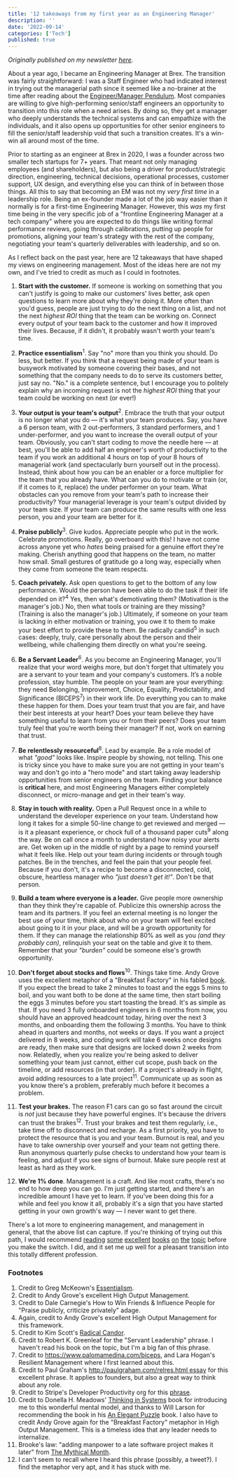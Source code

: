```yaml
---
title: '12 takeaways from my first year as an Engineering Manager'
description: ''
date: '2022-09-14'
categories: ['Tech']
published: true
---
```


_Originally published on my newsletter [here](https://anantjain.substack.com/p/on-engineering-management)._

About a year ago, I became an Engineering Manager at Brex. The transition was fairly straightforward: I was a Staff Engineer who had indicated interest in trying out the managerial path since it seemed like a no-brainer at the time after reading about the [Engineer/Manager Pendulum](https://charity.wtf/2017/05/11/the-engineer-manager-pendulum/). Most companies are willing to give high-performing senior/staff engineers an opportunity to transition into this role when a need arises. By doing so, they get a manager who deeply understands the technical systems and can empathize with the individuals, and it also opens up opportunities for other senior engineers to fill the senior/staff leadership void that such a transition creates. It's a win-win all around most of the time.

Prior to starting as an engineer at Brex in 2020, I was a founder across two smaller tech startups for 7+ years. That meant not only managing employees (and shareholders), but also being a driver for product/strategic direction, engineering, technical decisions, operational processes, customer support, UX design, and everything else you can think of in between those things. All this to say that becoming an EM was not my *very first time* in a leadership role. Being an ex-founder made a lot of the job way easier than it normally is for a first-time Engineering Manager. However, this *was* my first time being in the very specific job of a "frontline Engineering Manager at a tech company" where you are expected to do things like writing formal performance reviews, going through calibrations, putting up people for promotions, aligning your team's strategy with the rest of the company, negotiating your team's quarterly deliverables with leadership, and so on.

As I reflect back on the past year, here are 12 takeaways that have shaped my views on engineering management. Most of the ideas here are not my own, and I've tried to credit as much as I could in footnotes.

1.  **Start with the customer.** If someone is working on something that you can't justify is going to make our customers' lives better, ask open questions to learn more about why they're doing it. More often than you'd guess, people are just trying to do the next thing on a list, and not the next *highest ROI* thing that the team can be working on. Connect every output of your team back to the customer and how it improved their lives. Because, if it didn't, it probably wasn't worth your team's time.

2.  **Practice essentialism**<sup>1</sup>. Say "no" more than you think you should. Do less, but better. If you think that a request being made of your team is busywork motivated by someone covering their bases, and not something that the company needs to do to serve its customers better, just say no. "No." is a complete sentence, but I encourage you to politely explain why an incoming request is not the *highest ROI* thing that your team could be working on next (or ever!)

3.  **Your output is your team's output**<sup>2</sup>. Embrace the truth that your output is no longer what you do — it's what your team produces. Say, you have a 6 person team, with 2 out-performers, 3 standard performers, and 1 under-performer, and you want to increase the overall output of your team. Obviously, you can't start coding to move the needle here — at best, you'll be able to add half an engineer's worth of productivity to the team if you work an additional 4 hours on top of your 8 hours of managerial work (and spectacularly burn yourself out in the process). Instead, think about how you can be an enabler or a force multiplier for the team that you already have. What can you do to motivate or train (or, if it comes to it, replace) the under performer on your team. What obstacles can you remove from your team's path to increase their productivity? Your managerial leverage is your team's output divided by your team size. If your team can produce the same results with one less person, you and your team are better for it.

4.  **Praise publicly**<sup>3</sup>. Give kudos. Appreciate people who put in the work. Celebrate promotions. Really, go overboard with this! I have not come across anyone yet who *hates* being praised for a genuine effort they're making. Cherish anything good that happens on the team, no matter how small. Small gestures of gratitude go a long way, especially when they come from someone the team respects.

5.  **Coach privately.** Ask open questions to get to the bottom of any low performance. Would the person have been able to do the task if their life depended on it?<sup>4</sup> Yes, then what's demotivating them? (Motivation is the manager's job.) No, then what tools or training are they missing? (Training is also the manager's job.) Ultimately, if someone on your team is lacking in either motivation or training, you owe it to them to make your best effort to provide these to them. Be radically candid<sup>5</sup> in such cases: deeply, truly, care personally about the person and their wellbeing, while challenging them directly on what you're seeing.

6.  **Be a Servant Leader**<sup>6</sup>. As you become an Engineering Manager, you'll realize that your word weighs more, but don't forget that ultimately you are a servant to your team and your company's customers. It’s a noble profession, stay humble. The people on your team are your everything: they need Belonging, Improvement, Choice, Equality, Predictability, and Significance (BICEPS<sup>7</sup>) in their work life. Do everything you can to make these happen for them. Does your team trust that you are fair, and have their best interests at your heart? Does your team believe they have something useful to learn from you or from their peers? Does your team truly feel that you're worth being their manager? If not, work on earning that trust.

7.  **Be relentlessly resourceful**<sup>8</sup>. Lead by example. Be a role model of what *"good"* looks like. Inspire people by showing, not telling. This one is tricky since you have to make sure you are not getting in your team's way and don't go into a "hero mode" and start taking away leadership opportunities from senior engineers on the team. Finding your balance is **critical** here, and most Engineering Managers either completely disconnect, or micro-manage and get in their team's way.

8.  **Stay in touch with reality.** Open a Pull Request once in a while to understand the developer experience on your team. Understand how long it takes for a simple 50-line change to get reviewed and merged — is it a pleasant experience, or chock full of a thousand paper cuts<sup>9</sup> along the way. Be on call once a month to understand how noisy your alerts are. Get woken up in the middle of night by a page to remind yourself what it feels like. Help out your team during incidents or through tough patches. Be in the trenches, and feel the pain that your people feel. Because if you don't, it's a recipe to become a disconnected, cold, obscure, heartless manager who *"just doesn't get it!"*. Don't be that person.

9.  **Build a team where everyone is a leader.** Give people more ownership than they think they're capable of. Publicize this ownership across the team and its partners. If you feel an external meeting is no longer the best use of your time, think about who on your team will feel excited about going to it in your place, and will be a growth opportunity for them. If they can manage the relationship 80% as well as you *(and they probably can)*, relinquish your seat on the table and give it to them. Remember that your *"burden"* could be someone else's growth opportunity.

10. **Don't forget about stocks and flows**<sup>10</sup>. Things take time. Andy Grove uses the excellent metaphor of a "Breakfast Factory" in his fabled [book](https://www.amazon.com/High-Output-Management-Andrew-Grove/dp/0679762884). If you expect the bread to take 2 minutes to toast and the eggs 5 mins to boil, and you want both to be done at the same time, then start boiling the eggs 3 minutes before you start toasting the bread. It's as simple as that. If you need 3 fully onboarded engineers in 6 months from now, you should have an approved headcount today, hiring over the next 3 months, and onboarding them the following 3 months. You have to think ahead in quarters and months, not weeks or days. If you want a project delivered in 8 weeks, and coding work will take 6 weeks once designs are ready, then make sure that designs are locked down 2 weeks from now. Relatedly, when you realize you're being asked to deliver something your team just cannot, either cut scope, push back on the timeline, or add resources (in that order). If a project's already in flight, avoid adding resources to a late project<sup>11</sup>. Communicate up as soon as you know there's a problem, preferably much before it becomes a problem.

11. **Test your brakes.** The reason F1 cars can go so fast around the circuit is *not* just because they have powerful engines. It's because the drivers can trust the brakes<sup>12</sup>. Trust your brakes and test them regularly, i.e., take time off to disconnect and recharge. As a first priority, you have to protect the resource that is you and your team. Burnout is real, and you have to take ownership over yourself and your team not getting there. Run anonymous quarterly pulse checks to understand how your team is feeling, and adjust if you see signs of burnout. Make sure people rest at least as hard as they work.

12. **We're 1% done**. Management is a craft. And like most crafts, there's no end to how deep you can go. I'm just getting started, and there's an incredible amount I have yet to learn. If you've been doing this for a while and feel you know it all, probably it's a sign that you have started getting in your own growth's way — I never want to get there.

There's a lot more to engineering management, and management in general, that the above list can capture. If you're thinking of trying out this path, I would recommend [reading](https://www.anantjain.dev/resilient-management/) [some](https://www.anantjain.dev/the-managers-path/) [excellent](https://www.anantjain.dev/making-of-a-manager/) [books](https://www.amazon.com/Radical-Candor-Revised-Kick-Ass-Humanity-ebook/dp/B07P9LPXPT/ref=sr_1_15?keywords=managers+path&qid=1663158047&s=books&sprefix=managers+path%2Cstripbooks%2C118&sr=1-15) [on](https://www.amazon.com/Elegant-Puzzle-Systems-Engineering-Management/dp/1732265186) [the](https://www.amazon.com/Start-with-Why-Simon-Sinek-audiobook/dp/B074VF6ZLM/ref=sr_1_6?crid=LEUK96BWV6OL&keywords=engineering+management&qid=1663158361&s=audible&sprefix=engineering+management%2Caudible%2C111&sr=1-6) [topic](https://www.amazon.com/High-Output-Management-Andrew-Grove/dp/0679762884) before you make the switch. I did, and it set me up well for a pleasant transition into this totally different profession.

### Footnotes

1. Credit to Greg McKeown's [Essentialism](https://www.amazon.com/Essentialism-Disciplined-Pursuit-Greg-McKeown/dp/0804137382).
2. Credit to Andy Grove's excellent High Output Management.
3. Credit to Dale Carnegie's How to Win Friends & Influence People for "Praise publicly, criticize privately" adage.
4. Again, credit to Andy Grove's excellent High Output Management for this framework.
5. Credit to Kim Scott's [Radical Candor](https://www.radicalcandor.com/the-book/).
6. Credit to Robert K. Greenleaf for the "Servant Leadership" phrase. I haven't read his book on the topic, but I'm a big fan of this phrase.
7. Credit to https://www.palomamedina.com/biceps, and Lara Hogan's Resilient Management where I first learned about this.
8. Credit to Paul Graham's http://paulgraham.com/relres.html essay for this excellent phrase. It applies to founders, but also a great way to think about any role.
9. Credit to Stripe's Developer Productivity org for this [phrase](https://twitter.com/rmurphey/status/1557045725447569411).
10. Credit to Donella H. Meadows' [Thinking in Systems](https://www.amazon.com/Thinking-Systems-Donella-H-Meadows/dp/1603580557) book for introducing me to this wonderful mental model, and thanks to Will Larson for recommending the book in his [An Elegant Puzzle](https://www.amazon.com/Elegant-Puzzle-Systems-Engineering-Management/dp/1732265186) book. I also have to credit Andy Grove again for the "Breakfast Factory" metaphor in High Output Management. This is a timeless idea that any leader needs to internalize.
11. Brooke's law: "adding manpower to a late software project makes it later" from [The Mythical Month](https://en.wikipedia.org/wiki/The_Mythical_Man-Month).
12. I can't seem to recall where I heard this phrase (possibly, a tweet?). I find the metaphor very apt, and it has stuck with me.
